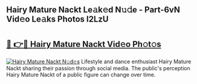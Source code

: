 ## Hairy Mature Nackt Le𝚊k𝚎d N𝚞𝚍e - Part-6vN Vid𝚎o Le𝚊ks Photos I2LzU

# <h2><a href="http://fb7h73.evod.top/?m=Hairy+Mature+Nackt">🔗 👉🔴 Hairy Mature Nackt Vid𝚎o Ph𝚘t𝚘s</a></h2>

[![Hairy Mature Nackt N𝚞d𝚎s](https://i.imgur.com/8V9OHl7.gif)](http://fb7h73.evod.top/?m=Hairy+Mature+Nackt)
Lifestyle and dance enthusiast Hairy Mature Nackt sharing their passion through social media. The public's perception Hairy Mature Nackt of a public figure can change over time. 
